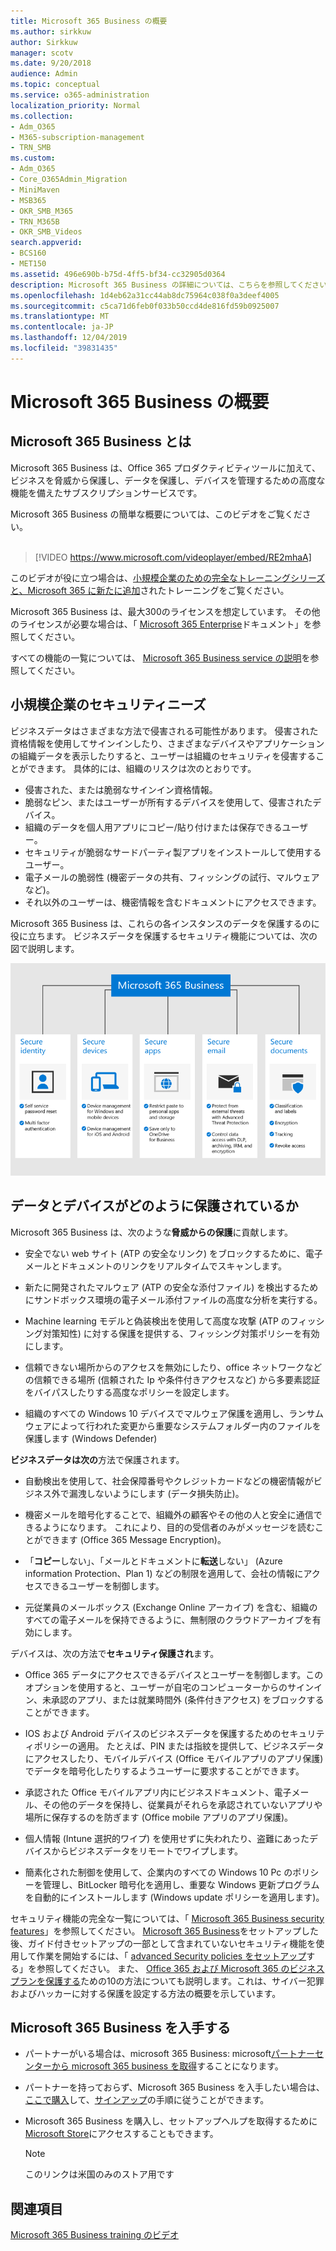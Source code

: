```yaml
---
title: Microsoft 365 Business の概要
ms.author: sirkkuw
author: Sirkkuw
manager: scotv
ms.date: 9/20/2018
audience: Admin
ms.topic: conceptual
ms.service: o365-administration
localization_priority: Normal
ms.collection:
- Adm_O365
- M365-subscription-management
- TRN_SMB
ms.custom:
- Adm_O365
- Core_O365Admin_Migration
- MiniMaven
- MSB365
- OKR_SMB_M365
- TRN_M365B
- OKR_SMB_Videos
search.appverid:
- BCS160
- MET150
ms.assetid: 496e690b-b75d-4ff5-bf34-cc32905d0364
description: Microsoft 365 Business の詳細については、こちらを参照してください。
ms.openlocfilehash: 1d4eb62a31cc44ab8dc75964c038f0a3deef4005
ms.sourcegitcommit: c5ca71d6feb0f033b50ccd4de816fd59b0925007
ms.translationtype: MT
ms.contentlocale: ja-JP
ms.lasthandoff: 12/04/2019
ms.locfileid: "39831435"
---
```

# <a name="overview-of-microsoft-365-business"></a>Microsoft 365 Business の概要

## <a name="what-is-microsoft-365-business"></a>Microsoft 365 Business とは

Microsoft 365 Business は、Office 365 プロダクティビティツールに加えて、ビジネスを脅威から保護し、データを保護し、デバイスを管理するための高度な機能を備えたサブスクリプションサービスです。

Microsoft 365 Business の簡単な概要については、このビデオをご覧ください。<br><br>

> [!VIDEO https://www.microsoft.com/videoplayer/embed/RE2mhaA] 
  
このビデオが役に立つ場合は、[小規模企業のための完全なトレーニングシリーズと、Microsoft 365 に新たに追加](https://support.office.com/article/6ab4bbcd-79cf-4000-a0bd-d42ce4d12816)されたトレーニングをご覧ください。 

Microsoft 365 Business は、最大300のライセンスを想定しています。 その他のライセンスが必要な場合は、「 [Microsoft 365 Enterprise](https://go.microsoft.com/fwlink/p/?linkid=860986)ドキュメント」を参照してください。

すべての機能の一覧については、 [Microsoft 365 Business service の説明](https://docs.microsoft.com/office365/servicedescriptions/microsoft-365-service-descriptions/microsoft-365-business-service-description)を参照してください。
  
## <a name="small-business-security-needs"></a>小規模企業のセキュリティニーズ

ビジネスデータはさまざまな方法で侵害される可能性があります。 侵害された資格情報を使用してサインインしたり、さまざまなデバイスやアプリケーションの組織データを表示したりすると、ユーザーは組織のセキュリティを侵害することができます。 具体的には、組織のリスクは次のとおりです。

- 侵害された、または脆弱なサインイン資格情報。
- 脆弱なピン、またはユーザーが所有するデバイスを使用して、侵害されたデバイス。
- 組織のデータを個人用アプリにコピー/貼り付けまたは保存できるユーザー。
- セキュリティが脆弱なサードパーティ製アプリをインストールして使用するユーザー。
- 電子メールの脆弱性 (機密データの共有、フィッシングの試行、マルウェアなど)。
- それ以外のユーザーは、機密情報を含むドキュメントにアクセスできます。

Microsoft 365 Business は、これらの各インスタンスのデータを保護するのに役に立ちます。 ビジネスデータを保護するセキュリティ機能については、次の図で説明します。

![M365B がビジネスをどのように保護しているかを示す図。](media/m365businessvalueadd.png)

## <a name="how-your-data-and-devices-are-protected"></a>データとデバイスがどのように保護されているか

Microsoft 365 Business は、次のような**脅威からの保護**に貢献します。

- 安全でない web サイト (ATP の安全なリンク) をブロックするために、電子メールとドキュメントのリンクをリアルタイムでスキャンします。

- 新たに開発されたマルウェア (ATP の安全な添付ファイル) を検出するためにサンドボックス環境の電子メール添付ファイルの高度な分析を実行する。 

- Machine learning モデルと偽装検出を使用して高度な攻撃 (ATP のフィッシング対策知性) に対する保護を提供する、フィッシング対策ポリシーを有効にします。 

- 信頼できない場所からのアクセスを無効にしたり、office ネットワークなどの信頼できる場所 (信頼された Ip や条件付きアクセスなど) から多要素認証をバイパスしたりする高度なポリシーを設定します。 

- 組織のすべての Windows 10 デバイスでマルウェア保護を適用し、ランサムウェアによって行われた変更から重要なシステムフォルダー内のファイルを保護します (Windows Defender)

**ビジネスデータは次の**方法で保護されます。

- 自動検出を使用して、社会保障番号やクレジットカードなどの機密情報がビジネス外で漏洩しないようにします (データ損失防止)。 

- 機密メールを暗号化することで、組織外の顧客やその他の人と安全に通信できるようになります。 これにより、目的の受信者のみがメッセージを読むことができます (Office 365 Message Encryption)。

- 「**コピー**しない」、「メールとドキュメントに**転送**しない」 (Azure information Protection、Plan 1) などの制限を適用して、会社の情報にアクセスできるユーザーを制御します。

- 元従業員のメールボックス (Exchange Online アーカイブ) を含む、組織のすべての電子メールを保持できるように、無制限のクラウドアーカイブを有効にします。

デバイスは、次の方法で**セキュリティ保護され**ます。

- Office 365 データにアクセスできるデバイスとユーザーを制御します。このオプションを使用すると、ユーザーが自宅のコンピューターからのサインイン、未承認のアプリ、または就業時間外 (条件付きアクセス) をブロックすることができます。

- IOS および Android デバイスのビジネスデータを保護するためのセキュリティポリシーの適用。 たとえば、PIN または指紋を提供して、ビジネスデータにアクセスしたり、モバイルデバイス (Office モバイルアプリのアプリ保護) でデータを暗号化したりするようユーザーに要求することができます。

- 承認された Office モバイルアプリ内にビジネスドキュメント、電子メール、その他のデータを保持し、従業員がそれらを承認されていないアプリや場所に保存するのを防ぎます (Office mobile アプリのアプリ保護)。

- 個人情報 (Intune 選択的ワイプ) を使用せずに失われたり、盗難にあったデバイスからビジネスデータをリモートでワイプします。

- 簡素化された制御を使用して、企業内のすべての Windows 10 Pc のポリシーを管理し、BitLocker 暗号化を適用し、重要な Windows 更新プログラムを自動的にインストールします (Windows update ポリシーを適用します)。

セキュリティ機能の完全な一覧については、「 [Microsoft 365 Business security features](security-features.md)」を参照してください。 [Microsoft 365 Business](set-up.md)をセットアップした後、ガイド付きセットアップの一部として含まれていないセキュリティ機能を使用して作業を開始するには、「 [advanced Security policies をセットアップ](set-up-advanced-security.md)する」を参照してください。 また、 [Office 365 および Microsoft 365 のビジネスプランを保護する](https://docs.microsoft.com/office365/admin/security-and-compliance/secure-your-business-data)ための10の方法についても説明します。これは、サイバー犯罪およびハッカーに対する保護を設定する方法の概要を示しています。

## <a name="get-microsoft-365-business"></a>Microsoft 365 Business を入手する

- パートナーがいる場合は、microsoft 365 Business: microsoft[パートナーセンターから microsoft 365 business を取得](get-microsoft-365-business.md#get-microsoft-365-business-from-microsoft-partner-center)することになります。

- パートナーを持っておらず、Microsoft 365 Business を入手したい場合は、[ここで購入](https://www.microsoft.com/microsoft-365/business)して、[サインアップ](sign-up.md)の手順に従うことができます。

- Microsoft 365 Business を購入し、セットアップヘルプを取得するために[Microsoft Store](https://www.microsoft.com/en-us/store/locations/find-a-store?icid=gm_fy18_hol_bopis_feature3&CustomerIntent=Consumer)にアクセスすることもできます。

    > [!NOTE]
    > このリンクは米国のみのストア用です

## <a name="see-also"></a>関連項目

[Microsoft 365 Business training のビデオ](https://support.office.com/article/6ab4bbcd-79cf-4000-a0bd-d42ce4d12816)
